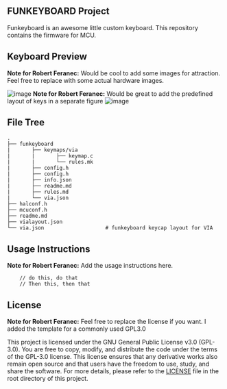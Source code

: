 ## FUNKEYBOARD Project
Funkeyboard is an awesome little custom keyboard. This repository contains the firmware for MCU.

## Keyboard Preview
**Note for Robert Feranec:**
Would be cool to add some images for attraction. Feel free to replace with some actual hardware images.

![image](https://github.com/aitesam961/funkeyboard/assets/67455292/3ae2c0f0-e55a-4b30-8bf0-6eac6124ce8b)
**Note for Robert Feranec:**
Would be great to add the predefined layout of keys in a separate figure
![image](https://github.com/aitesam961/funkeyboard/assets/67455292/3ae2c0f0-e55a-4b30-8bf0-6eac6124ce8b)

## File Tree
```
.
├── funkeyboard                 
|       ├── keymaps/via
|       |       ├── keymap.c                    
|       |       └── rules.mk                    
|       ├── config.h   
|       ├── config.h  
|       ├── info.json   
|       ├── readme.md   
|       ├── rules.md  
|       └── via.json            
├── halconf.h                         
├── mcuconf.h                         
├── readme.md                           
├── vialayout.json              
└── via.json                    # funkeyboard keycap layout for VIA
```
## Usage Instructions

**Note for Robert Feranec:** Add the usage instructions here.
```
    // do this, do that
    // Then this, then that

```
## License
**Note for Robert Feranec:** Feel free to replace the license if you want. I added the template for a commonly used GPL3.0

This project is licensed under the GNU General Public License v3.0 (GPL-3.0). You are free to copy, modify, and distribute the code under the terms of the GPL-3.0 license. This license ensures that any derivative works also remain open source and that users have the freedom to use, study, and share the software. For more details, please refer to the [LICENSE](link-to-your-license-file) file in the root directory of this project.

